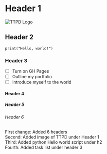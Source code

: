 # Header 1
![TTPD Logo](https://uspto.report/TM/98390868/mark.png)
## Header 2
```
print("Hello, world!")
```
### Header 3
- [ ] Turn on GH Pages
- [ ] Outline my portfolio
- [ ] Introduce myself to the world
#### Header 4
##### Header 5
###### Header 6

First change: Added 6 headers  
Second: Added image of TTPD under Header 1  
Third: Added python Hello world script under h2  
Fourth: Added task list under header 3
